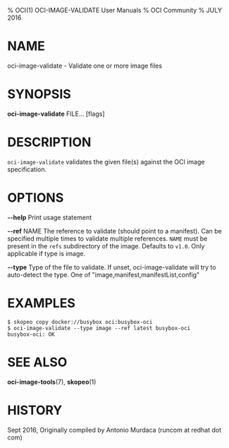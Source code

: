 % OCI(1) OCI-IMAGE-VALIDATE User Manuals
% OCI Community
% JULY 2016
# NAME
oci-image-validate \- Validate one or more image files

# SYNOPSIS
**oci-image-validate** FILE... [flags]

# DESCRIPTION
`oci-image-validate` validates the given file(s) against the OCI image specification.


# OPTIONS
**--help**
  Print usage statement

**--ref** NAME
  The reference to validate (should point to a manifest).
  Can be specified multiple times to validate multiple references.
  `NAME` must be present in the `refs` subdirectory of the image.
  Defaults to `v1.0`.
  Only applicable if type is image.

**--type**
  Type of the file to validate. If unset, oci-image-validate will try to auto-detect the type. One of "image,manifest,manifestList,config"

# EXAMPLES
```
$ skopeo copy docker://busybox oci:busybox-oci
$ oci-image-validate --type image --ref latest busybox-oci
busybox-oci: OK
```

# SEE ALSO
**oci-image-tools**(7), **skopeo**(1)

# HISTORY
Sept 2016, Originally compiled by Antonio Murdaca (runcom at redhat dot com)
